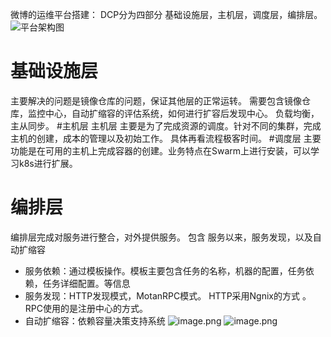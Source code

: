 微博的运维平台搭建：
DCP分为四部分 基础设施层，主机层，调度层，编排层。
![平台架构图](https://upload-images.jianshu.io/upload_images/4237685-80fffe0d8cc4837a.png?imageMogr2/auto-orient/strip%7CimageView2/2/w/1240)
# 基础设施层
主要解决的问题是镜像仓库的问题，保证其他层的正常运转。
需要包含镜像仓库，监控中心，自动扩缩容的评估系统，如何进行扩容后发现中心。
负载均衡，主从同步。
#主机层
主机层 主要是为了完成资源的调度。针对不同的集群，完成主机的创建，成本的管理以及初始工作。
具体再看流程极客时间。
#调度层
主要功能是在可用的主机上完成容器的创建。业务特点在Swarm上进行安装，可以学习k8s进行扩展。
# 编排层
编排层完成对服务进行整合，对外提供服务。
包含 服务以来，服务发现，以及自动扩缩容
- 服务依赖：通过模板操作。模板主要包含任务的名称，机器的配置，任务依赖，任务详细配置。等信息
- 服务发现：HTTP发现模式，MotanRPC模式。 HTTP采用Ngnix的方式 。RPC使用的是注册中心的方式。
- 自动扩缩容：依赖容量决策支持系统
![image.png](https://upload-images.jianshu.io/upload_images/4237685-f1ff3f4b902f8db4.png?imageMogr2/auto-orient/strip%7CimageView2/2/w/1240)
![image.png](https://upload-images.jianshu.io/upload_images/4237685-96b13e7a9a3a14b2.png?imageMogr2/auto-orient/strip%7CimageView2/2/w/1240)
